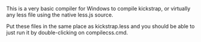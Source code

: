This is a very basic compiler for Windows to compile kickstrap, or virtually any less file using the native less.js source.

Put these files in the same place as kickstrap.less and you should be able to just run it by double-clicking on compilecss.cmd.
